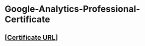 # Google-Analytics-Professional-Certificate

## [[Certificate URL](https://coursera.org/share/4f3036031ad80df531cf565d6d6aa4dc)]

